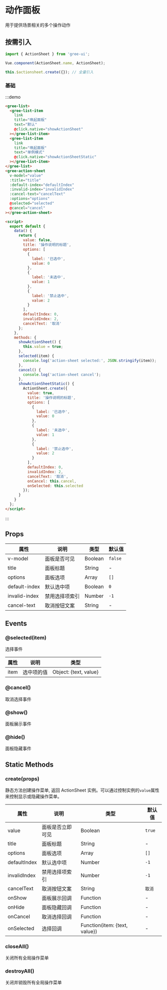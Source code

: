 # 动作面板

用于提供场景相关的多个操作动作

## 按需引入

```javascript
import { ActionSheet } from 'gree-ui';

Vue.component(ActionSheet.name, ActionSheet);

this.$actionsheet.create({}); // 全量引入
```

### 基础

:::demo

```html
<gree-list>
  <gree-list-item
    link
    title="唤起面板"
    text="默认"
    @click.native="showActionSheet"
  ></gree-list-item>
  <gree-list-item
    link
    title="唤起面板"
    text="单例模式"
    @click.native="showActionSheetStatic"
  ></gree-list-item>
</gree-list>
<gree-action-sheet
  v-model="value"
  :title="title"
  :default-index="defaultIndex"
  :invalid-index="invalidIndex"
  :cancel-text="cancelText"
  :options="options"
  @selected="selected"
  @cancel="cancel"
></gree-action-sheet>

<script>
  export default {
    data() {
      return {
        value: false,
        title: '操作说明的标题',
        options: [
          {
            label: '已选中',
            value: 0
          },
          {
            label: '未选中',
            value: 1
          },
          {
            label: '禁止选中',
            value: 2
          }
        ],
        defaultIndex: 0,
        invalidIndex: 2,
        cancelText: '取消'
      };
    },
    methods: {
      showActionSheet() {
        this.value = true;
      },
      selected(item) {
        console.log('action-sheet selected:', JSON.stringify(item));
      },
      cancel() {
        console.log('action-sheet cancel');
      },
      showActionSheetStatic() {
        ActionSheet.create({
          value: true,
          title: '操作说明的标题',
          options: [
            {
              label: '已选中',
              value: 0
            },
            {
              label: '未选中',
              value: 1
            },
            {
              label: '禁止选中',
              value: 2
            }
          ],
          defaultIndex: 0,
          invalidIndex: 2,
          cancelText: '取消',
          onCancel: this.cancel,
          onSelected: this.selected
        });
      }
    }
  };
</script>
```

:::

## Props

| 属性          | 说明           | 类型    | 默认值  |
| ------------- | -------------- | ------- | ------- |
| v-model       | 面板是否可见   | Boolean | `false` |
| title         | 面板标题       | String  | \-      |
| options       | 面板选项       | Array   | `[]`    |
| default-index | 默认选中项     | Boolean | `0`     |
| invalid-index | 禁用选择项索引 | Number  | `-1`    |
| cancel-text   | 取消按钮文案   | String  | \-      |

## Events

### @selected(item)

选择事件

| 属性 | 说明       | 类型                  |
| ---- | ---------- | --------------------- |
| item | 选中项的值 | Object: {text, value} |

### @cancel()

取消选择事件

### @show()

面板展示事件

### @hide()

面板隐藏事件

## Static Methods

### create(props)

静态方法创建操作菜单, 返回 ActionSheet 实例。可以通过控制实例的`value`属性来控制显示或隐藏操作菜单。

| 属性         | 说明             | 类型                          | 默认值 |
| ------------ | ---------------- | ----------------------------- | ------ |
| value        | 面板是否立即可见 | Boolean                       | `true` |
| title        | 面板标题         | String                        | \-     |
| options      | 面板选项         | Array                         | `[]`   |
| defaultIndex | 默认选中项       | Number                        | `-1`   |
| invalidIndex | 禁用选择项索引   | Number                        | `-1`   |
| cancelText   | 取消按钮文案     | String                        | `取消` |
| onShow       | 面板展示回调     | Function                      | \-     |
| onHide       | 面板隐藏回调     | Function                      | \-     |
| onCancel     | 取消选择回调     | Function                      | \-     |
| onSelected   | 选择回调         | Function(item: {text, value}) | \-     |

### closeAll()

关闭所有全局操作菜单

### destroyAll()

关闭并销毁所有全局操作菜单

<script>
export default {
  data() {
    return {
      value: false,
      title: '操作说明的标题',
      options: [
        {
          label: '已选中',
          value: 0
        },
        {
          label: '未选中',
          value: 1
        },
        {
          label: '禁止选中',
          value: 2
        }
      ],
      defaultIndex: 0,
      invalidIndex: 2,
      cancelText: '取消'
    };
  },
  methods: {
    showActionSheet() {
      this.value = true;
    },
    selected(item) {
      console.log('action-sheet selected:', JSON.stringify(item));
    },
    cancel() {
      console.log('action-sheet cancel');
    },
    showActionSheetStatic() {
      this.$actionsheet.create({
        value: true,
        title: '操作说明的标题',
        options: [
          {
            label: '已选中',
            value: 0
          },
          {
            label: '未选中',
            value: 1
          },
          {
            label: '禁止选中',
            value: 2
          }
        ],
        defaultIndex: 0,
        invalidIndex: 2,
        cancelText: '取消',
        onCancel: this.cancel,
        onSelected: this.selected
      });
    }
  }
};
</script>
